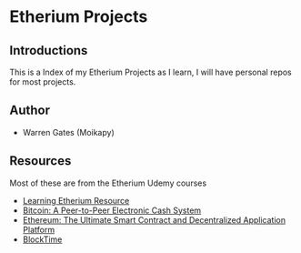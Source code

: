 # Etherium Projects

## Introductions
This is a Index of my Etherium Projects as I learn, I will have personal repos for most projects.

## Author

- Warren Gates (Moikapy)

## Resources
Most of these are from the Etherium Udemy courses
- [Learning Etherium Resource](https://github.com/StephenGrider/EthereumCasts)
- [Bitcoin: A Peer-to-Peer Electronic Cash System](https://bitcoin.org/bitcoin.pdf)
- [Ethereum: The Ultimate Smart Contract and Decentralized Application Platform](http://web.archive.org/web/20131228111141/http://vbuterin.com/ethereum.html)
- [BlockTime](https://etherscan.io/chart/blocktime)